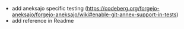 - add aneksajo specific testing (https://codeberg.org/forgejo-aneksajo/forgejo-aneksajo/wiki#enable-git-annex-support-in-tests)
- add reference in Readme
